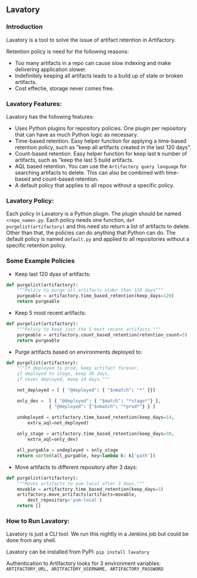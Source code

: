 ## Lavatory

### Introduction
Lavatory is a tool to solve the issue of artifact retention in Artifactory.

Retention policy is need for the following reasons:
* Too many artifacts in a repo can cause slow indexing and make delivering application slower.
* Indefinitely keeping all artifacts leads to a build up of stale or broken artifacts.
* Cost effectie, storage never comes free.

### Lavatory Features:
Lavatory has the following features:
* Uses Python plugins for repository policies. One plugin per repository that can have as much Python logic as necessary.
* Time-based retention. Easy helper function for applying a time-based retention policy, such as "keep all artifacts created in the last 120 days".
* Count-based retention. Easy helper function for keep last `N` number of artifacts, such as "keep the last 5 build artifacts.
* AQL based retention. You can use the `Artifactory query language` for searching artifacts to delete. This can also be combined with time-based and count-based retention.
* A default policy that applies to all repos without a specific policy.

### Lavatory Policy:
Each policy in Lavatory is a Python plugin. The plugin should be named `<repo_name>.py`. Each policy needs one function, `def purgelist(artifactory)` and this need sto return a list of artifacts to delete. Other than that, the policies can do anything that Python can do. The default policy is named `default.py` and applied to all repositories without a specific retention policy.

### Some Example Policies
* Keep last 120 dyas of artifacts:
```python
def purgelist(artifactory):
    """Policy to purge all artifacts older than 120 days"""
    purgeable = artifactory.time_based_retention(keep_days=120)
    return purgeable
```
* Keep 5 most recent artifacts:
```python
def purgelist(artifactory):
    """Policy to keep just the 5 most recent artifacts."""
    purgeable = artifactory.count_based_retention(retention_count=5)
    return purgeable
```
* Purge artifacts based on environments deployed to:
```python
def purgelist(artifactory):
    """If deployed to prod, keep artifact forever,
    if deployed to stage, keep 30 days,
    if never deployed, keep 14 days."""

    not_deployed = [ { "@deployed": { "$nmatch": "*" }}]

    only_dev =  [ { "@deployed": { "$match": "*stage*"} },
                { "@deployed": {"$nmatch": "*prod*"} } ]

    undeployed = artifactory.time_based_retention(keep_days=14,
        extra_aql=not_deployed)
    
    only_stage = artifactory.time_based_retention(keep_days=30,
        extra_aql=only_dev)

    all_purgable = undeployed + only_stage
    return sorted(all_purgable, key=lambda k: k['path'])
```
* Move artifacts to different repository after 3 days:
```python
def purgelist(artifactory):
    """Moves artifacts to yum-local after 3 days."""
    movable = artifactory.time_based_retention(keep_days=3)
    artifactory.move_artifacts(artifacts=movable,
        dest_repository='yum-local')
    return []
```

### How to Run Lavatory:
Lavatory is just a CLI tool. We run this nightly in a Jenkins job but could be done from any shell.

Lavatory can be installed from PyPI: `pip install lavatory`

Authentication to Artifactory looks for 3 environment variables: `ARTIFACTORY_URL, ARITFACTORY_USERNAME, ARTIFACTORY_PASSWORD`